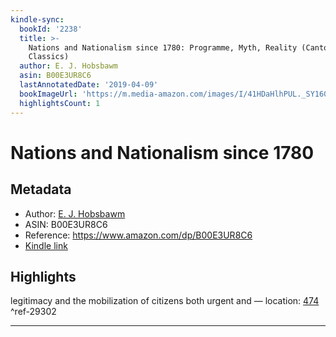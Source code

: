 ```yaml
---
kindle-sync:
  bookId: '2238'
  title: >-
    Nations and Nationalism since 1780: Programme, Myth, Reality (Canto
    Classics)
  author: E. J. Hobsbawm
  asin: B00E3UR8C6
  lastAnnotatedDate: '2019-04-09'
  bookImageUrl: 'https://m.media-amazon.com/images/I/41HDaHlhPUL._SY160.jpg'
  highlightsCount: 1
---
```

# Nations and Nationalism since 1780
## Metadata
* Author: [E. J. Hobsbawm](https://www.amazon.comundefined)
* ASIN: B00E3UR8C6
* Reference: https://www.amazon.com/dp/B00E3UR8C6
* [Kindle link](kindle://book?action=open&asin=B00E3UR8C6)

## Highlights
legitimacy and the mobilization of citizens both urgent and — location: [474](kindle://book?action=open&asin=B00E3UR8C6&location=474) ^ref-29302

---
